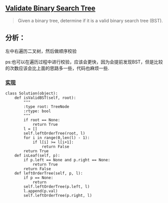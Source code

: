 ## [Validate Binary Search Tree](https://leetcode.com/problems/validate-binary-search-tree/#/description)

>Given a binary tree, determine if it is a valid binary search tree (BST).

## 分析：

左中右遍历二叉树，然后做顺序校验

ps:也可以在遍历过程中进行校验，应该会更快，因为会提前发现BST，但是比较的次数应该会比上面的思路多一些，代码也麻烦一些.

### [实现](../sourcecode/ValidateBinarySearchTree.py)
```
class Solution(object):
    def isValidBST(self, root):
        """
        :type root: TreeNode
        :rtype: bool
        """
        if root == None:
            return True
        l = []
        self.leftOrderTree(root, l)
        for i in range(0,len(l) - 1):
            if l[i] >= l[i+1]:
                return False
        return True
    def isLeaf(self, p):
        if p.left == None and p.right == None:
            return True
        return False
    def leftOrderTree(self, p, l):
        if p == None:
            return
        self.leftOrderTree(p.left, l)
        l.append(p.val)
        self.leftOrderTree(p.right, l)
```

